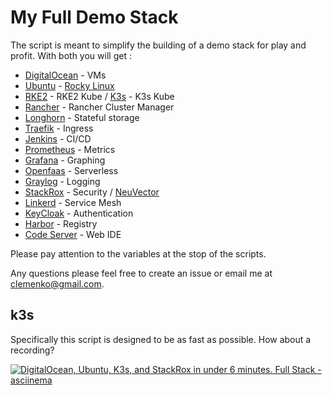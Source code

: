 # My Full Demo Stack

The script is meant to simplify the building of a demo stack for play and profit. With both you will get :

- [DigitalOcean](http://digitalocean.com) - VMs
- [Ubuntu](http://ubuntu.com) - [Rocky Linux](https://rockylinux.org/)
- [RKE2](https://docs.rke2.io/) - RKE2 Kube / [K3s](http://k3s.io) - K3s Kube
- [Rancher](https://rancher.com/products/rancher) - Rancher Cluster Manager
- [Longhorn](http://longhorn.io) - Stateful storage
- [Traefik](http://traefik.io) - Ingress
- [Jenkins](http://jenkins.io) - CI/CD
- [Prometheus](http://prometheus.io) - Metrics
- [Grafana](http://grafana.com) - Graphing
- [Openfaas](http://openfaas.com) - Serverless
- [Graylog](http://https://www.graylog.org) - Logging
- [StackRox](http://stackrox.com) - Security / [NeuVector](https://github.com/neuvector/neuvector)
- [Linkerd](http://linkerd.io) - Service Mesh
- [KeyCloak](http://keycloak.org) - Authentication
- [Harbor](http://goharbor.io) - Registry
- [Code Server](https://github.com/cdr/code-server) - Web IDE

Please pay attention to the variables at the stop of the scripts.

Any questions please feel free to create an issue or email me at clemenko@gmail.com.


## k3s

Specifically this script is designed to be as fast as possible. How about a recording?

[![ DigitalOcean, Ubuntu, K3s, and StackRox in under 6 minutes. Full Stack - asciinema ](https://asciinema.org/a/mGh0936Gl8pmbNkZYFFpKbt6X.png)](https://asciinema.org/a/mGh0936Gl8pmbNkZYFFpKbt6X?autoplay=1)
